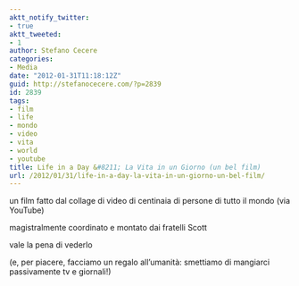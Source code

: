 ```yaml
---
aktt_notify_twitter:
- true
aktt_tweeted:
- 1
author: Stefano Cecere
categories:
- Media
date: "2012-01-31T11:18:12Z"
guid: http://stefanocecere.com/?p=2839
id: 2839
tags:
- film
- life
- mondo
- video
- vita
- world
- youtube
title: Life in a Day &#8211; La Vita in un Giorno (un bel film)
url: /2012/01/31/life-in-a-day-la-vita-in-un-giorno-un-bel-film/
---
```


un film fatto dal collage di video di centinaia di persone di tutto il mondo (via YouTube)
  
magistralmente coordinato e montato dai fratelli Scott
  
vale la pena di vederlo
  
(e, per piacere, facciamo un regalo all&#8217;umanità: smettiamo di mangiarci passivamente tv e giornali!)
